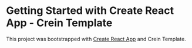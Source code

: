 # Getting Started with Create React App - Crein Template

This project was bootstrapped with [Create React App](https://github.com/facebook/create-react-app) and Crein Template.
